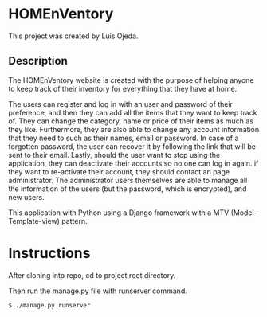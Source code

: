# HOMEnVentory
This project was created by Luis Ojeda.

## Description
The HOMEnVentory website is created with the purpose of helping anyone to keep track of their inventory for everything that they have at home.

The users can register and log in with an user and password of their preference, and then they can add all the items that they want to keep track of. They can change the category, name or price of their items as much as they like. Furthermore, they are also able to change any account information that they need to such as their names, email or password. In case of a forgotten password,  the user can recover it by following the link that will be sent to their email. Lastly, should the user want to stop  using the application, they can deactivate their accounts so no one can log in again. if they want to re-activate their account, they should contact an page administrator. The administrator users themselves are able to manage all the information of the users (but the password, which is encrypted), and new users.

This application with Python using a Django framework with a MTV (Model-Template-view) pattern.

# Instructions
After cloning into repo, cd to project root directory. 

Then run the manage.py file with runserver command.

```
$ ./manage.py runserver
```
